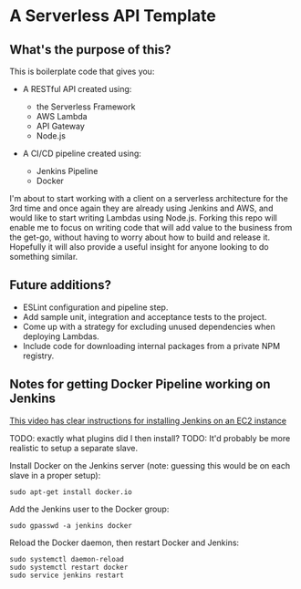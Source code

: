 # A Serverless API Template

## What's the purpose of this?

This is boilerplate code that gives you:

* A RESTful API created using: 
  * the Serverless Framework 
  * AWS Lambda 
  * API Gateway
  * Node.js

* A CI/CD pipeline created using:
  * Jenkins Pipeline
  * Docker

I'm about to start working with a client on a serverless architecture for the 3rd time and once again they are already using Jenkins and AWS, and would like to start writing Lambdas using Node.js. Forking this repo will enable me to focus on writing code that will add value to the business from the get-go, without having to worry about how to build and release it. Hopefully it will also provide a useful insight for anyone looking to do something similar.

## Future additions?

* ESLint configuration and pipeline step.
* Add sample unit, integration and acceptance tests to the project.
* Come up with a strategy for excluding unused dependencies when deploying Lambdas.
* Include code for downloading internal packages from a private NPM registry.

## Notes for getting Docker Pipeline working on Jenkins

[This video has clear instructions for installing Jenkins on an EC2 instance](https://www.youtube.com/watch?v=zojMg2c6k3Q&feature=youtu.be&ab_channel=JeffShantz#t=469.719179)

TODO: exactly what plugins did I then install?
TODO: It'd probably be more realistic to setup a separate slave.

Install Docker on the Jenkins server (note: guessing this would be on each slave in a proper setup):

```
sudo apt-get install docker.io
```

Add the Jenkins user to the Docker group:

```
sudo gpasswd -a jenkins docker
```

Reload the Docker daemon, then restart Docker and Jenkins:

```
sudo systemctl daemon-reload
sudo systemctl restart docker
sudo service jenkins restart
```
